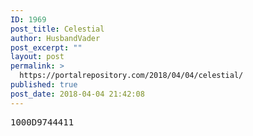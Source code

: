 ```yaml
---
ID: 1969
post_title: Celestial
author: HusbandVader
post_excerpt: ""
layout: post
permalink: >
  https://portalrepository.com/2018/04/04/celestial/
published: true
post_date: 2018-04-04 21:42:08
---
```

<pre>1000D9744411</pre>